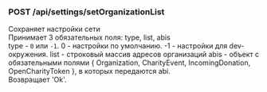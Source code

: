 ### POST /api/settings/setOrganizationList
Сохраняет настройки сети<br/>
Принимает 3 обязательных поля: type, list, abis<br/>
type - `0` или `-1`. 0 - настройки по умолчанию. -1 - настройки для dev-окружения.
list - строковый массив адресов организаций
abis - объект с обязательными полями { Organization, CharityEvent, IncomingDonation, OpenCharityToken },
в которых передаются abi.<br/>
Возвращает 'Ok'.
